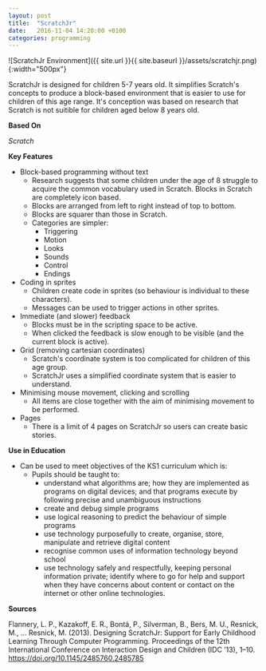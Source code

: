 ```yaml
---
layout: post
title:  "ScratchJr"
date:   2016-11-04 14:20:00 +0100
categories: programming
---
```


![ScratchJr Environment]({{ site.url }}{{ site.baseurl }}/assets/scratchjr.png){:width="500px"}

ScratchJr is designed for children 5-7 years old. It simplifies Scratch's concepts to produce a block-based environment that is easier to use for children of this age range. It's conception was based on research that Scratch is not suitible for children aged below 8 years old.

**Based On**

*Scratch*

**Key Features**

- Block-based programming without text
	- Research suggests that some children under the age of 8 struggle to acquire the common vocabulary used in Scratch. Blocks in Scratch are completely icon based.
	- Blocks are arranged from left to right instead of top to bottom.
	- Blocks are squarer than those in Scratch.
	- Categories are simpler:
		- Triggering
		- Motion
		- Looks
		- Sounds
		- Control
		- Endings
- Coding in sprites
	- Children create code in sprites (so behaviour is individual to these characters).
	- Messages can be used to trigger actions in other sprites.
- Immediate (and slower) feedback
	- Blocks must be in the scripting space to be active.
	- When clicked the feedback is slow enough to be visible (and the current block is active).
- Grid (removing cartesian coordinates)
	- Scratch's coordinate system is too complicated for children of this age group.
	- ScratchJr uses a simplified coordinate system that is easier to understand.
- Minimising mouse movement, clicking and scrolling
	- All items are close together with the aim of minimising movement to be performed.
- Pages
	- There is a limit of 4 pages on ScratchJr so users can create basic stories.

**Use in Education**

- Can be used to meet objectives of the KS1 curriculum which is:
	- Pupils should be taught to:
		- understand what algorithms are; how they are implemented as programs on digital
	devices; and that programs execute by following precise and unambiguous instructions
		- create and debug simple programs
		- use logical reasoning to predict the behaviour of simple programs
		- use technology purposefully to create, organise, store, manipulate and retrieve digital
	content
		- recognise common uses of information technology beyond school
		- use technology safely and respectfully, keeping personal information private; identify
	where to go for help and support when they have concerns about content or contact on
	the internet or other online technologies.

**Sources**

Flannery, L. P., Kazakoff, E. R., Bontá, P., Silverman, B., Bers, M. U., Resnick, M., … Resnick, M. (2013). Designing ScratchJr: Support for Early Childhood Learning Through Computer Programming. Proceedings of the 12th International Conference on Interaction Design and Children (IDC ’13), 1–10. https://doi.org/10.1145/2485760.2485785
